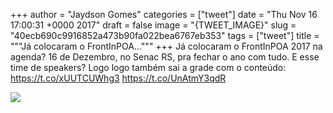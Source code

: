 
+++
author = "Jaydson Gomes"
categories = ["tweet"]
date = "Thu Nov 16 17:00:31 +0000 2017"
draft = false
image = "{TWEET_IMAGE}"
slug = "40ecb690c9916852a473b90fa022bea6767eb353"
tags = ["tweet"]
title = """Já colocaram o FrontInPOA..."""
+++
Já colocaram o FrontInPOA 2017 na agenda?
16 de Dezembro, no Senac RS,
pra fechar o ano com tudo.
E esse time de speakers?
Logo logo também sai a grade com o conteúdo: https://t.co/xUUTCUWhg3 https://t.co/UnAtmY3qdR

![](/images/tweet-media/931205351051026432-DOxOAKNWkAArc5C.jpg)